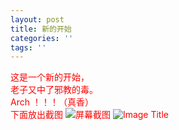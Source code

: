 ```yaml
---
layout: post
title: 新的开始
categories: ''
tags: ''
---
```

<font color="red">这是一个新的开始，  <br>
老子又中了邪教的毒。  <br>
Arch ！！！（真香）<font>  <br>
下面放出截图 
![屏幕截图](https://raw.githubusercontent.com/justforheart/spiders/gh-pages/img/2018-12-01-18-40-12.png) 
![Image Title](https://i.meizitu.net/thumbs/2018/11/160037_25b42_236.jpg)